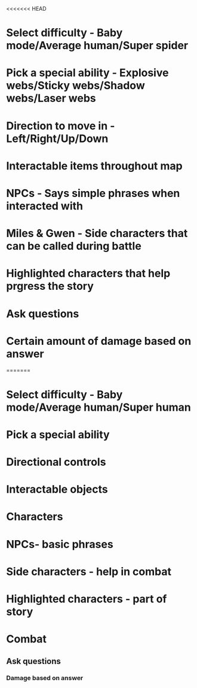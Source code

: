<<<<<<< HEAD
# Select difficulty - Baby mode/Average human/Super spider
# Pick a special ability - Explosive webs/Sticky webs/Shadow webs/Laser webs
# Direction to move in - Left/Right/Up/Down
# Interactable items throughout map

# NPCs - Says simple phrases when interacted with
# Miles & Gwen - Side characters that can be called during battle
# Highlighted characters that help prgress the story

# Ask questions
# Certain amount of damage based on answer
=======
# Select difficulty - Baby mode/Average human/Super human
# Pick a special ability
# Directional controls
# Interactable objects

# Characters
# NPCs- basic phrases
# Side characters - help in combat
# Highlighted characters - part of story

# Combat
## Ask questions
### Damage based on answer

